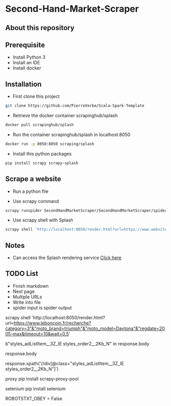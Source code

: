 # Second-Hand-Market-Scraper

## About this repository

## Prerequisite
* Install Python 3 <br>
* Install an IDE <br>
* Install docker <br>

## Installation
* First clone this project
```bash
git clone https://github.com/PierreVerbe/Scala-Spark-Template
```

* Retrieve the docker container scrapinghub/splash
```bash
docker pull scrapinghub/splash
```

* Run the container scrapinghub/splash in localhost:8050
```bash
docker run -p 8050:8050 scraping/splash
```

* Install this python packages
```bash
pip install scrapy scrapy-splash
```

## Scrape a website
* Run a python file

* Use scrapy command
```bash
scrapy runspider SecondHandMarketScraper/SecondHandMarketScraper/spiders/folder/myFile.py
```

* Use scrapy shell with Splash
```bash
scrapy shell 'http://localhost:8050/render.html?url=https://www.website.fr&timeout=10&wait=0.5'
```

## Notes
* Can access the Splash rendering service
[Click here](http://localhost:8050)

## TODO List
- Finish markdown
- Next page
- Multiple URLs
- Write into file
- spider input is spider output


scrapy shell 'http://localhost:8050/render.html?url=https://www.leboncoin.fr/recherche?category=3"&"moto_brand=triumph"&"moto_model=Daytona"&"regdate=2005-max&timeout=10&wait=0.5'


b"styles_adListItem__3Z_IE styles_order2__2Kb_N" in response.body

response.body

response.xpath('//div[@class="styles_adListItem__3Z_IE styles_order2__2Kb_N"]')




proxy
pip install scrapy-proxy-pool

selenium
pip install selenium


ROBOTSTXT_OBEY = False

